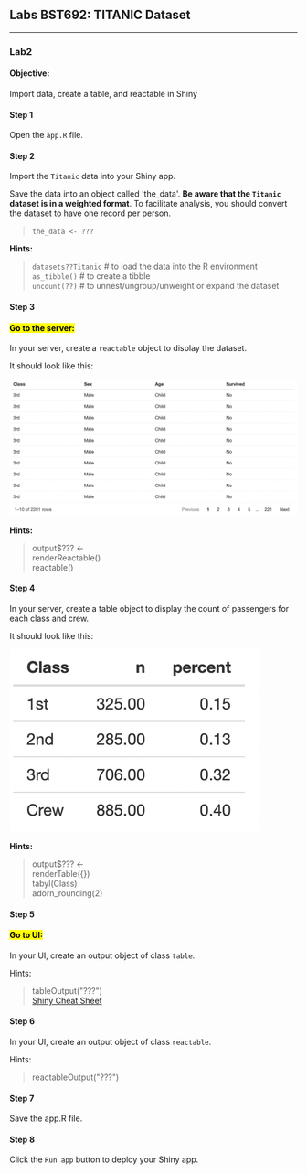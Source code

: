 ##  Labs BST692: TITANIC Dataset

---

### Lab2

#### Objective:

Import data, create a table, and reactable in Shiny 

#### Step 1

Open the `app.R` file.

#### Step 2

Import the `Titanic` data into your Shiny app.

Save the data into an object called 'the_data'. **Be aware that the `Titanic` dataset is in a weighted format**.  To facilitate analysis, you should convert the dataset to have one record per person.

> `the_data <- ???`

**Hints:**

> `datasets??Titanic` # to load the data into the R environment  
> `as_tibble()`       # to create a tibble  
> `uncount(??)`       # to unnest/ungroup/unweight or expand the dataset  


#### Step 3

#### <mark>Go to the server:</mark>

In your server, create a `reactable` object to display the dataset. 

It should look like this:

![](img/img1.png)

**Hints:**

> output$??? <-  
> renderReactable()  
> reactable()  


#### Step 4

In your server, create a table object to display the count of passengers for each class and crew.

It should look like this:

![](img/img2.png)


**Hints:**  

> output$???  <-  
> renderTable({})  
> tabyl(Class)  
> adorn_rounding(2)  

#### Step 5

#### <mark>Go to UI:</mark>

In your UI, create an output object of class `table`. 

Hints:

> tableOutput("???")  
> [Shiny Cheat Sheet](https://shiny.rstudio.com/images/shiny-cheatsheet.pdf)


#### Step 6

In your UI, create an output object of class `reactable`.

Hints:

> reactableOutput("???")

#### Step 7

Save the app.R file.

#### Step 8

Click the `Run app` button to deploy your Shiny app.
